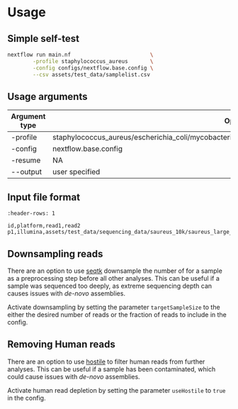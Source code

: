 # Usage

## Simple self-test

```bash
nextflow run main.nf                         \
        -profile staphylococcus_aureus       \
        -config configs/nextflow.base.config \
        --csv assets/test_data/samplelist.csv
```

## Usage arguments

| Argument type | Options                                                                                                | Required |
| ------------- | ------------------------------------------------------------------------------------------------------ | -------- |
| -profile      | staphylococcus_aureus/escherichia_coli/mycobacterium_tuberculosis/streptococcus_pyogenes/streptococcus | True     |
| -config       | nextflow.base.config                                                                                   | True     |
| -resume       | NA                                                                                                     | False    |
| --output      | user specified                                                                                         | False    |

## Input file format 

```{csv-table} Example of a *samplelist* input file in CSV format.
:header-rows: 1

id,platform,read1,read2
p1,illumina,assets/test_data/sequencing_data/saureus_10k/saureus_large_R1_001.fastq.gz,assets/test_data/sequencing_data/saureus_10k/saureus_large_R2_001.fastq.gz
```

## Downsampling reads

There are an option to use [seqtk](https://github.com/lh3/seqtk) downsample the number of for a sample as a preprocessing step before all other analyses. This can be useful if a sample was sequenced too deeply, as extreme sequencing depth can causes issues with *de-novo* assemblies.

Activate downsampling by setting the parameter `targetSampleSize` to the either the desired number of reads or the fraction of reads to include in the config.

## Removing Human reads

There are an option to use [hostile](https://github.com/bede/hostile) to filter human reads from further analyses. This can be useful if a sample has been contaminated, which could cause issues with *de-novo* assemblies.

Activate human read depletion by setting the parameter `useHostile` to `true` in the config.